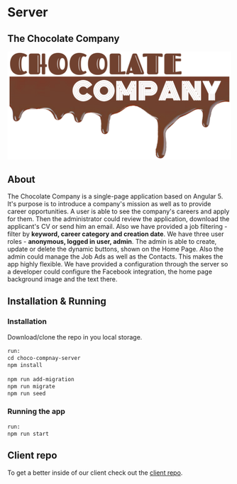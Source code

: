 # Server
## The Chocolate Company
![logo](https://github.com/Telerik-final-project/client/blob/master/src/assets/logo.png) 

## About
The Chocolate Company is a single-page application based on Angular 5. It's purpose is to introduce a company's mission as well as to provide career opportunities. А user is able to see the company's careers and apply for them. Then the administrator could review the application, download the applicant's CV or send him an email. Also we have provided a job filtering - filter by **keyword, career category and creation date**.
We have three user roles - **anonymous, logged in user, admin**. The admin is able to create, update or delete the dynamic buttons, shown on the Home Page. Also the admin could manage the Job Ads as well as the Contacts. This makes the app highly flexible.
We have provided a configuration through the server so a developer could configure the Facebook integration, the home page background image and the text there.

## Installation & Running
### Installation
Download/clone the repo in you local storage.
```
run:
cd choco-compnay-server
npm install

npm run add-migration
npm run migrate
npm run seed
```

### Running the app
```
run:
npm run start
```

## Client repo

To get a better inside of our client check out the [client repo](https://github.com/Telerik-final-project/client).

